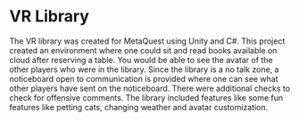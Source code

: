# VR Library

The VR library was created for MetaQuest using Unity and C#. 
This project created an environment where one could sit and read books available on cloud after reserving a table. You would be able to see the avatar of the other players who were in the library. Since the library is a no talk zone, a noticeboard open to communication is provided where one can see what other players have sent on the noticeboard. There were additional checks to check for offensive comments. The library included features like some fun features like petting cats, changing weather and avatar customization.
